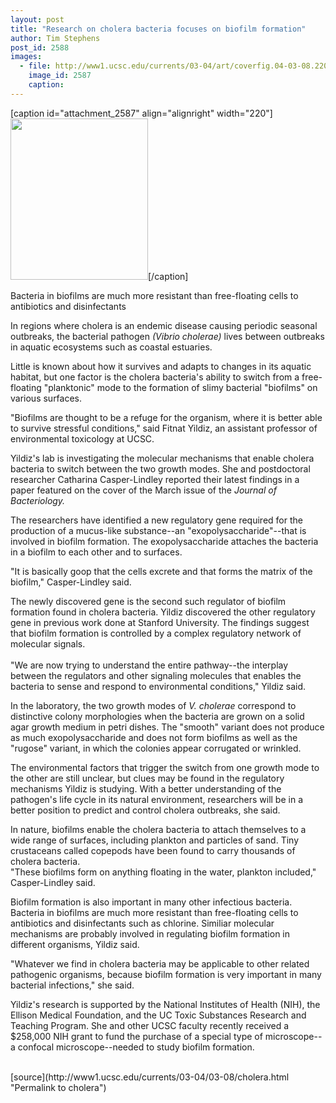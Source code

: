 ```yaml
---
layout: post
title: "Research on cholera bacteria focuses on biofilm formation"
author: Tim Stephens
post_id: 2588
images:
  - file: http://www1.ucsc.edu/currents/03-04/art/coverfig.04-03-08.220.jpg
    image_id: 2587
    caption: 
---
```


[caption id="attachment_2587" align="alignright" width="220"]<a href="http://localhost/mysite/wp-content/uploads/2004/03/coverfig.04-03-08.220.jpg"><img class="size-full wp-image-2587" src="http://localhost/mysite/wp-content/uploads/2004/03/coverfig.04-03-08.220.jpg" alt="" width="220" height="258" /></a>[/caption]
<p class="sectionheadblack">
  Bacteria in biofilms are much more resistant than free-floating cells to antibiotics and disinfectants
</p>
<p>
  In regions where cholera is an endemic disease causing periodic seasonal outbreaks, the bacterial pathogen <i>(Vibrio cholerae)</i> lives between outbreaks in aquatic ecosystems such as coastal estuaries.
</p>
<p>
  Little is known about how it survives and adapts to changes in its aquatic habitat, but one factor is the cholera bacteria's ability to switch from a free-floating "planktonic" mode to the formation of slimy bacterial "biofilms" on various surfaces.<br>
</p>
<p>
  "Biofilms are thought to be a refuge for the organism, where it is better able to survive stressful conditions," said Fitnat Yildiz, an assistant professor of environmental toxicology at UCSC.<br>
</p>
<p>
  Yildiz's lab is investigating the molecular mechanisms that enable cholera bacteria to switch between the two growth modes. She and postdoctoral researcher Catharina Casper-Lindley reported their latest findings in a paper featured on the cover of the March issue of the <i>Journal of Bacteriology.</i><br>
</p>
<p>
  The researchers have identified a new regulatory gene required for the production of a mucus-like substance--an "exopolysaccharide"--that is involved in biofilm formation. The exopolysaccharide attaches the bacteria in a biofilm to each other and to surfaces.<br>
</p>
<p>
  "It is basically goop that the cells excrete and that forms the matrix of the biofilm," Casper-Lindley said.<br>
</p>
<p>
  The newly discovered gene is the second such regulator of biofilm formation found in cholera bacteria. Yildiz discovered the other regulatory gene in previous work done at Stanford University. The findings suggest that biofilm formation is controlled by a complex regulatory network of molecular signals.<br>
  <br>
  "We are now trying to understand the entire pathway--the interplay between the regulators and other signaling molecules that enables the bacteria to sense and respond to environmental conditions," Yildiz said.<br>
</p>
<p>
  In the laboratory, the two growth modes of <i>V. cholerae</i> correspond to distinctive colony morphologies when the bacteria are grown on a solid agar growth medium in petri dishes. The "smooth" variant does not produce as much exopolysaccharide and does not form biofilms as well as the "rugose" variant, in which the colonies appear corrugated or wrinkled.<br>
</p>
<p>
  The environmental factors that trigger the switch from one growth mode to the other are still unclear, but clues may be found in the regulatory mechanisms Yildiz is studying. With a better understanding of the pathogen's life cycle in its natural environment, researchers will be in a better position to predict and control cholera outbreaks, she said.<br>
</p>
<p>
  In nature, biofilms enable the cholera bacteria to attach themselves to a wide range of surfaces, including plankton and particles of sand. Tiny crustaceans called copepods have been found to carry thousands of cholera bacteria.<br>
  "These biofilms form on anything floating in the water, plankton included," Casper-Lindley said.<br>
</p>
<p>
  Biofilm formation is also important in many other infectious bacteria. Bacteria in biofilms are much more resistant than free-floating cells to antibiotics and disinfectants such as chlorine. Similiar molecular mechanisms are probably involved in regulating biofilm formation in different organisms, Yildiz said.<br>
</p>
<p>
  "Whatever we find in cholera bacteria may be applicable to other related pathogenic organisms, because biofilm formation is very important in many bacterial infections," she said.<br>
</p>
<p>
  Yildiz's research is supported by the National Institutes of Health (NIH), the Ellison Medical Foundation, and the UC Toxic Substances Research and Teaching Program. She and other UCSC faculty recently received a $258,000 NIH grant to fund the purchase of a special type of microscope--a confocal microscope--needed to study biofilm formation.<br>
  <br>
</p>
[source](http://www1.ucsc.edu/currents/03-04/03-08/cholera.html "Permalink to cholera")
